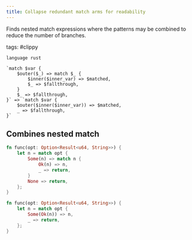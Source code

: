 ```yaml
---
title: Collapse redundant match arms for readability
---
```


Finds nested match expressions where the patterns may be combined to reduce the number of branches.

tags: #clippy

```grit
language rust

`match $var {
    $outer($_) => match $_ {
        $inner($inner_var) => $matched,
        $_ => $fallthrough,
    }
    $_ => $fallthrough,
}` => `match $var {
    $outer($inner($inner_var)) => $matched,
    _ => $fallthrough,
}`
```

## Combines nested match

```rust
fn func(opt: Option<Result<u64, String>>) {
    let n = match opt {
        Some(n) => match n {
            Ok(n) => n,
            _ => return,
        }
        None => return,
    };
}
```

```rust
fn func(opt: Option<Result<u64, String>>) {
    let n = match opt {
        Some(Ok(n)) => n,
        _ => return,
    };
}
```
